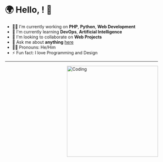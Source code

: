 # 🌍 Hello, <coders/>! 👋 

- 🧑‍💻 I'm currently working on **PHP**, **Python**, **Web Development**
- 🌱 I'm currently learning **DevOps**, **Artificial Intelligence**
- 🤝 I'm looking to collaborate on **Web Projects**
- 💬 Ask me about **anything** [here](daffawy@gmail.com)
- 👨‍🎓 Pronouns: He/Him
- ⚡ Fun fact: I love Programming and Design

---


<img align="right" alt="Coding" width="300" src="https://cdn.dribbble.com/users/1162077/screenshots/3848914/programmer.gif" />

<!--
**Daffa1407/Daffa1407** is a ✨ _special_ ✨ repository because its `README.md` (this file) appears on your GitHub profile.

Here are some ideas to get you started:

- 🔭 I’m currently working on ...
- 🌱 I’m currently learning ...
- 👯 I’m looking to collaborate on ...
- 🤔 I’m looking for help with ...
- 💬 Ask me about ...
- 📫 How to reach me: ...
- 😄 Pronouns: ...
- ⚡ Fun fact: ...
-->
